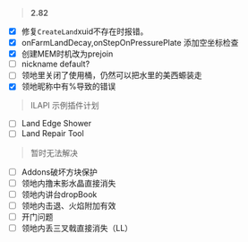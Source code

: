 > **2.82**
 - [x] 修复`CreateLand`xuid不存在时报错。
 - [x] onFarmLandDecay,onStepOnPressurePlate 添加空坐标检查
 - [x] 创建MEM时机改为prejoin
 - [ ] nickname default?
 - [ ] 领地里关闭了使用桶，仍然可以把水里的美西螈装走
 - [x] 领地昵称中有%导致的错误

> ILAPI 示例插件计划
 - [ ] Land Edge Shower
 - [ ] Land Repair Tool

> 暂时无法解决
 - [ ] Addons破坏方块保护
 - [ ] 领地内撸末影水晶直接消失
 - [ ] 领地内讲台dropBook
 - [ ] 领地内击退、火焰附加有效
 - [ ] 开门问题
 - [ ] 领地内丢三叉戟直接消失（LL）